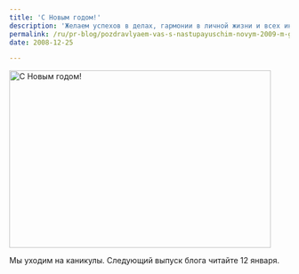 ```yaml
---
title: 'С Новым годом!'
description: 'Желаем успехов в делах, гармонии в личной жизни и всех иных возможных причин для счастья. Мы уходим на каникулы. Следующий выпуск блога читайте 12 января.'
permalink: /ru/pr-blog/pozdravlyaem-vas-s-nastupayuschim-novym-2009-m-godom
date: 2008-12-25

---
```

<p><img src="{{ site.assets }}/img/blog/08-12/25.jpg" alt="С Новым годом!" width="470" height="319" longdesc="http://www.flickr.com/photos/toniphotos/340201106/"></p>
<p>Мы уходим на каникулы. Следующий выпуск блога читайте 12 января.</p>

